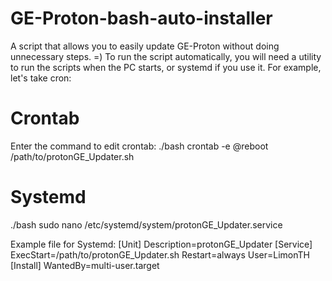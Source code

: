 # GE-Proton-bash-auto-installer
A script that allows you to easily update GE-Proton without doing unnecessary steps. =)
To run the script automatically, you will need a utility to run the scripts when the PC starts, or systemd if you use it.
For example, let's take cron:

# Crontab
Enter the command to edit crontab:
./bash
crontab -e
@reboot /path/to/protonGE_Updater.sh

# Systemd
./bash
sudo nano /etc/systemd/system/protonGE_Updater.service

Example file for Systemd:
[Unit]
Description=protonGE_Updater
[Service]
ExecStart=/path/to/protonGE_Updater.sh
Restart=always
User=LimonTH
[Install]
WantedBy=multi-user.target
